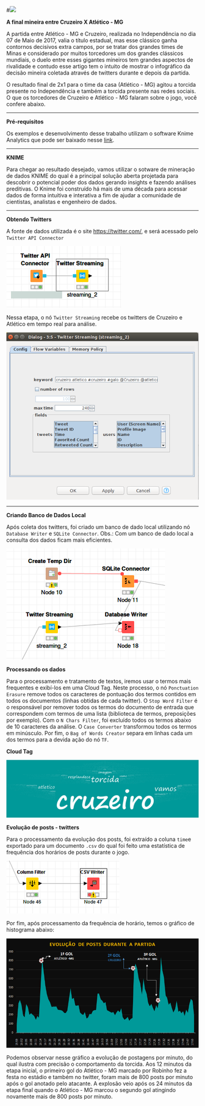 #![ ](http://aovivonatv.com/fotos/f230826991ea0f5d76ad12ead4f2f0a0.jpg "FinalMineiro")

**A final mineira entre Cruzeiro X Atlético - MG**

A partida entre Atlético - MG e Cruzeiro, realizada no Independência no dia 07 de Maio de 2017, valia o título estadual, mas esse clássico ganha contornos decisivos extra campos, por se tratar dos grandes times de Minas e considerado por muitos torcedores um dos grandes clássicos mundiais, o duelo entre esses gigantes mineiros tem grandes aspectos de rivalidade e contudo esse artigo tem o intuito de mostrar o infográfico da decisão mineira coletada através de twitters durante e depois da partida.

O resultado final de 2x1 para o time da casa (Atlético - MG) agitou a torcida presente no Independência e também a torcida presente nas redes sociais. O que os torcedores de Cruzeiro e Atlético - MG falaram sobre o jogo, você confere abaixo.
***

**Pré-requisitos**

Os exemplos e desenvolvimento desse trabalho utilizam o software Knime Analytics que pode ser baixado nesse [link](https://www.knime.org/downloads/overview).

***
**KNIME**

Para chegar ao resultado desejado, vamos utilizar o sotware de mineração de dados KNIME do qual é a principal solução aberta projetada para descobrir o potencial poder dos dados gerando insights e fazendo análises preditivas. O Knime foi construído há mais de uma década para acessar dados de forma intuitiva e interativa a fim de ajudar a comunidade de cientistas, analistas e engenheiro de dados.

***
**Obtendo Twitters**

A fonte de dados utilizada é o site https://twitter.com/, e será acessado pelo `Twitter API Connector`

![ ](https://github.com/alancarlosilva/Ciencias_De_Dados_Big_Data/blob/master/RI/RI_Trabalho/Knime_Twitter.png  "Twitter_API")

Nessa etapa, o nó `Twitter Streaming` recebe os twitters de Cruzeiro e Atlético em tempo real para análise.

![ ](https://github.com/alancarlosilva/Ciencias_De_Dados_Big_Data/blob/master/RI/RI_Trabalho/Config_twitter_streaming.png  "Twitter_Config")
***
**Criando Banco de Dados Local**

Após coleta dos twitters, foi criado um banco de dado local utilizando nó `Database Writer` e `SQLite Connector`. Obs.: Com um banco de dado local a consulta dos dados ficam mais eficientes.

![ ](https://github.com/alancarlosilva/Ciencias_De_Dados_Big_Data/blob/master/RI/RI_Trabalho/twitter_bd.png  "twitter_bd")

**Processando os dados**

Para o processamento e tratamento de textos, iremos usar o termos mais frequentes e exibí-los em uma Cloud Tag. Neste processo, o nó `Ponctuation Erasure` remove todos os caracteres de pontuação dos termos contidos em todos os documentos (linhas obtidas de cada twitter). O `Stop Word Filter` é o responsável por remover todos os termos do documento de entrada que correspondem com termos de uma lista (biblioteca de termos, preposições por exemplo). Com o `N Chars Filter`, foi excluído todos os termos abaixo de 10 caracteres da análise. O `Case Converter` transformou todos os termos em minúsculo. Por fim, o `Bag of Words Creator` separa em linhas cada um dos termos para a devida ação do nó `TF`.

**Cloud Tag**

![ ](https://github.com/alancarlosilva/Ciencias_De_Dados_Big_Data/blob/master/RI/RI_Trabalho/twitter_2.png "twitter_cloud_tag")

**Evolução de posts - twitters**

Para o processamento da evolução dos posts, foi extraído a coluna `time`e exportado para um documento `.csv` do qual foi feito uma estatística de frequência dos horários de posts durante o jogo.

![ ]( https://github.com/alancarlosilva/Ciencias_De_Dados_Big_Data/blob/master/RI/RI_Trabalho/coluna_time.PNG "twitter_coluna")

Por fim, após processamento da frequência de horário, temos o gráfico de histograma abaixo:

![ ](https://github.com/alancarlosilva/Ciencias_De_Dados_Big_Data/blob/master/RI/RI_Trabalho/evolucao_posts_twitter.png "twitter_evolucao")

Podemos observar nesse gráfico a evolução de postagens por minuto, do qual ilustra com precisão o comportamento da torcida. Aos 12 minutos da etapa inicial, o primeiro gol do Atlético - MG marcado por Robinho fez a festa no estádio e também no twitter, foram mais de 800 posts por minuto após o gol anotado pelo atacante. A explosão veio após os 24 minutos da etapa final quando o Atlético - MG marcou o segundo gol atingindo novamente mais de 800 posts por minuto.
